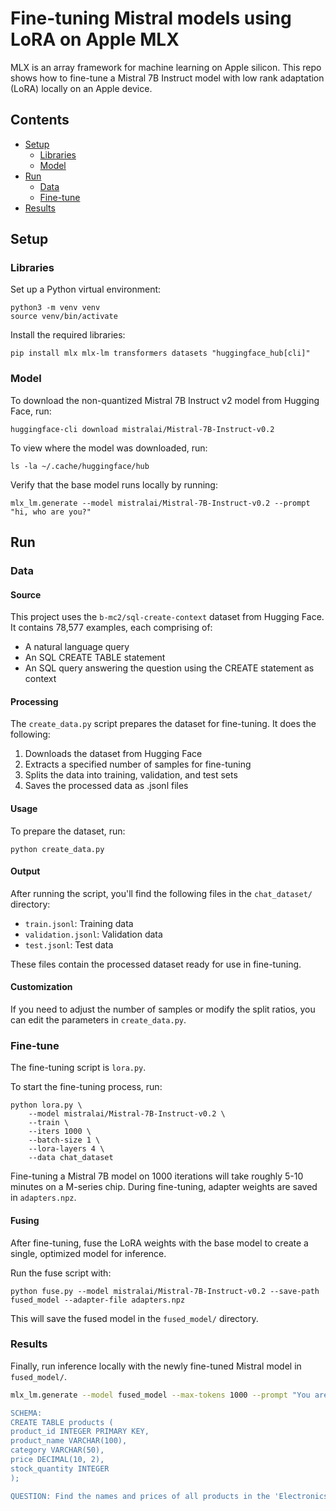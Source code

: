 # Fine-tuning Mistral models using LoRA on Apple MLX

MLX is an array framework for machine learning on Apple silicon. This repo shows how to fine-tune a Mistral 7B Instruct model with low rank adaptation (LoRA) locally on an Apple device.

## Contents

- [Setup](#Setup)
  - [Libraries](#Libraries)
  - [Model](#Model)
- [Run](#Run)
  - [Data](#Data)
  - [Fine-tune](#Fine-tune)
- [Results](#Results)

## Setup

### Libraries

Set up a Python virtual environment:

```shell
python3 -m venv venv
source venv/bin/activate
```

Install the required libraries:

```shell
pip install mlx mlx-lm transformers datasets "huggingface_hub[cli]"
```

### Model

To download the non-quantized Mistral 7B Instruct v2 model from Hugging Face, run:

```shell
huggingface-cli download mistralai/Mistral-7B-Instruct-v0.2
```

To view where the model was downloaded, run:

```shell
ls -la ~/.cache/huggingface/hub
```

Verify that the base model runs locally by running:

```shell
mlx_lm.generate --model mistralai/Mistral-7B-Instruct-v0.2 --prompt "hi, who are you?"
```

## Run

### Data

#### Source

This project uses the `b-mc2/sql-create-context` dataset from Hugging Face. It contains 78,577 examples, each comprising of:

- A natural language query
- An SQL CREATE TABLE statement
- An SQL query answering the question using the CREATE statement as context

#### Processing

The `create_data.py` script prepares the dataset for fine-tuning. It does the following:

1. Downloads the dataset from Hugging Face
2. Extracts a specified number of samples for fine-tuning
3. Splits the data into training, validation, and test sets
4. Saves the processed data as .jsonl files

#### Usage

To prepare the dataset, run:

```
python create_data.py
```

#### Output

After running the script, you'll find the following files in the `chat_dataset/` directory:

- `train.jsonl`: Training data
- `validation.jsonl`: Validation data
- `test.jsonl`: Test data

These files contain the processed dataset ready for use in fine-tuning.

#### Customization

If you need to adjust the number of samples or modify the split ratios, you can edit the parameters in `create_data.py`.

### Fine-tune

The fine-tuning script is `lora.py`.

To start the fine-tuning process, run:

```
python lora.py \
    --model mistralai/Mistral-7B-Instruct-v0.2 \
    --train \
    --iters 1000 \
    --batch-size 1 \
    --lora-layers 4 \
    --data chat_dataset
```

Fine-tuning a Mistral 7B model on 1000 iterations will take roughly 5-10 minutes on a M-series chip. During fine-tuning, adapter weights are saved in `adapters.npz`.

#### Fusing

After fine-tuning, fuse the LoRA weights with the base model to create a single, optimized model for inference.

Run the fuse script with:
```
python fuse.py --model mistralai/Mistral-7B-Instruct-v0.2 --save-path fused_model --adapter-file adapters.npz
```
This will save the fused model in the `fused_model/` directory.

### Results

Finally, run inference locally with the newly fine-tuned Mistral model in `fused_model/`.

```bash
mlx_lm.generate --model fused_model --max-tokens 1000 --prompt "You are a text to SQL query translator. Generate a SQL query based on the provided SCHEMA and QUESTION.

SCHEMA:
CREATE TABLE products (
product_id INTEGER PRIMARY KEY,
product_name VARCHAR(100),
category VARCHAR(50),
price DECIMAL(10, 2),
stock_quantity INTEGER
);

QUESTION: Find the names and prices of all products in the 'Electronics' category with a price less than 500 and a stock quantity greater than 10. Order the results by price in descending order."
```